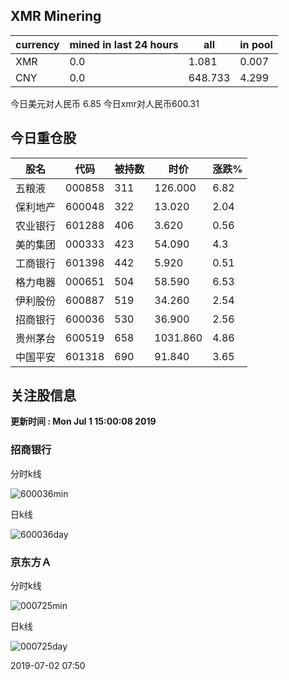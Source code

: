 ## XMR Minering

|currency|mined in last 24 hours|all|in pool|
|---|---|---|---|
|XMR|0.0|1.081|0.007|
|CNY|0.0|648.733|4.299|

今日美元对人民币 6.85	今日xmr对人民币600.31


## 今日重仓股 

|股名|代码|被持数|时价|涨跌%|
|---|---|---|---|---|
|五粮液|000858|311|126.000|6.82|
|保利地产|600048|322|13.020|2.04|
|农业银行|601288|406|3.620|0.56|
|美的集团|000333|423|54.090|4.3|
|工商银行|601398|442|5.920|0.51|
|格力电器|000651|504|58.590|6.53|
|伊利股份|600887|519|34.260|2.54|
|招商银行|600036|530|36.900|2.56|
|贵州茅台|600519|658|1031.860|4.86|
|中国平安|601318|690|91.840|3.65|

## 关注股信息
**更新时间 : Mon Jul  1 15:00:08 2019**
### 招商银行 
分时k线

![600036min](http://image.sinajs.cn/newchart/min/n/sh600036.gif)

日k线

![600036day](http://image.sinajs.cn/newchart/daily/n/sh600036.gif)

### 京东方Ａ 
分时k线

![000725min](http://image.sinajs.cn/newchart/min/n/sz000725.gif)

日k线

![000725day](http://image.sinajs.cn/newchart/daily/n/sz000725.gif)

2019-07-02 07:50